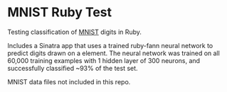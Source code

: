MNIST Ruby Test
===

Testing classification of [MNIST](http://yann.lecun.com/exdb/mnist/) digits in Ruby.

Includes a Sinatra app that uses a trained ruby-fann neural network to predict digits drawn on a <canvas> element. The neural network was trained on all 60,000 training examples with 1 hidden layer of 300 neurons, and successfully classified ~93% of the test set.

MNIST data files not included in this repo.
